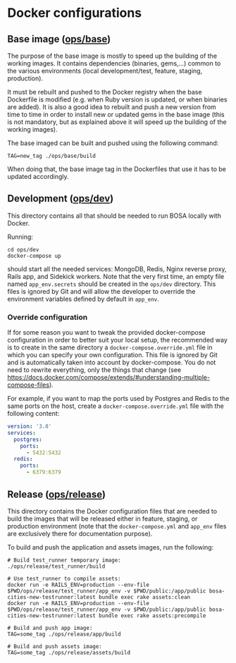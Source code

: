 # Docker configurations

## Base image ([ops/base](./base))

The purpose of the base image is mostly to speed up the building of the working images.
It contains dependencies (binaries, gems,...) common to the various environments
(local development/test, feature, staging, production).

It must be rebuilt and pushed to the Docker registry when the base Dockerfile is modified (e.g. when Ruby version is
updated, or when binaries are added). It is also a good idea to rebuilt and push a new version from time to time in
order to install new or updated gems in the base image (this is not mandatory, but as explained above it will speed up
the building of the working images).

The base imaged can be built and pushed using the following command:

```shell
TAG=new_tag ./ops/base/build
```

When doing that, the base image tag in the Dockerfiles that use it has to be updated accordingly.

## Development ([ops/dev](./dev))

This directory contains all that should be needed to run BOSA locally with Docker.

Running:
```shell script
cd ops/dev
docker-compose up
```
should start all the needed services: MongoDB, Redis, Nginx reverse proxy, Rails app,
and Sidekick workers. Note that the very first time, an empty file named `app_env.secrets` should be created in
the `ops/dev` directory. This files is ignored by Git and will allow the developer to override the environment
variables defined by default in `app_env`.

### Override configuration

If for some reason you want to tweak the provided docker-compose configuration in order to better suit your local setup,
the recommended way is to create in the same directory a `docker-compose.override.yml` file in which you can specify your
own configuration. This file is ignored by Git and is automatically taken into account by docker-compose. You do not
need to rewrite everything, only the things that change (see https://docs.docker.com/compose/extends/#understanding-multiple-compose-files).

For example, if you want to map the ports used by Postgres and Redis to the same ports on the host, create a
`docker-compose.override.yml` file with the following content:

```yaml
version: '3.8'
services:
  postgres:
    ports:
      - 5432:5432
  redis:
    ports:
      - 6379:6379
```

## Release ([ops/release](./release))

This directory contains the Docker configuration files that are needed to build the images that
will be released either in feature, staging, or production environment (note that the `docker-compose.yml`
and `app_env` files are exclusively there for documentation purpose).

To build and push the application and assets images, run the following:

```shell script
# Build test_runner temporary image:
./ops/release/test_runner/build

# Use test_runner to compile assets:
docker run -e RAILS_ENV=production --env-file $PWD/ops/release/test_runner/app_env -v $PWD/public:/app/public bosa-cities-new-testrunner:latest bundle exec rake assets:clean
docker run -e RAILS_ENV=production --env-file $PWD/ops/release/test_runner/app_env -v $PWD/public:/app/public bosa-cities-new-testrunner:latest bundle exec rake assets:precompile

# Build and push app image:
TAG=some_tag ./ops/release/app/build

# Build and push assets image:
TAG=some_tag ./ops/release/assets/build
```
